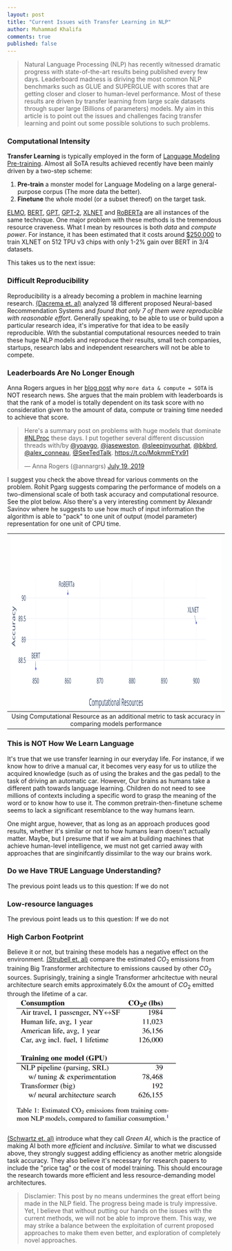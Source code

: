 ```yaml
---
layout: post
title: "Current Issues with Transfer Learning in NLP"
author: Muhammad Khalifa
comments: true
published: false
---
```



> Natural Language Processing (NLP) has recently witnessed dramatic progress with state-of-the-art results being published every few days. Leaderboard madness is diriving the most common NLP benchmarks such as GLUE and SUPERGLUE with scores that are getting closer and closer to human-level performance. Most of these results are driven by transfer learning from large scale datasets through super large (Billions of parameters) models. My aim in this article is to point out the issues and challenges facing transfer learning and point out some possible solutions to such problems.



### Computational Intensity

**Transfer Learning** is typically employed in the form of [Language Modeling Pre-training](https://arxiv.org/abs/1801.06146). Almost all SoTA results achieved recently have been mainly driven by a two-step scheme: 
1. **Pre-train** a monster model for Language Modeling on a large general-purpose corpus (The more data the better). 
2. **Finetune** the whole model (or a subset thereof) on the target task.

 [ELMO](https://arxiv.org/abs/1802.05365), [BERT](https://arxiv.org/abs/1810.04805), [GPT](https://s3-us-west-2.amazonaws.com/openai-assets/research-covers/language-unsupervised/language_understanding_paper.pdf), [GPT-2](https://d4mucfpksywv.cloudfront.net/better-language-models/language_models_are_unsupervised_multitask_learners.pdf), [XLNET](https://arxiv.org/abs/1906.08237) and [RoBERTa](https://arxiv.org/abs/1907.11692) are all instances of the same technique. One major problem with these methods is the tremendous resource craveness. What I mean by resources is both *data* and *compute power*. For instance, it has been estimated that it costs around [$250,000](https://twitter.com/eturner303/status/1143174828804857856) to train XLNET on 512 TPU v3 chips with only 1-2% gain over BERT in 3/4 datasets.

 This takes us to the next issue:


### Difficult Reproducibility
Reproducibility is a already becoming a problem in machine learning research. [(Dacrema et. al)](https://arxiv.org/pdf/1907.06902) analyzed 18 different proposed Neural-based Recommendation Systems and *found that only 7 of them were reproducible with reasonable effort*. Generally speaking, to be able to use or build upon a particular research idea, it's imperative for that idea to be easily reproducible. With the substantial computational resources needed to train these huge NLP models and reproduce their results, small tech companies, startups, research labs and independent researchers will not be able to compete.


### Leaderboards Are No Longer Enough
Anna Rogers argues in her [blog post](https://hackingsemantics.xyz/2019/leaderboards/?utm_campaign=NLP%20News&utm_medium=email&utm_source=Revue%20newsletter) why `more data & compute = SOTA` is NOT research news. She argues that the main problem with leaderboards is that the rank of a model is totally dependent on its task score with no consideration given to the amount of data, compute or training time needed to achieve that score. 


<blockquote class="twitter-tweet" data-lang="en"><p lang="en" dir="ltr">Here&#39;s a summary post on problems with huge models that dominate <a href="https://twitter.com/hashtag/NLProc?src=hash&amp;ref_src=twsrc%5Etfw">#NLProc</a> these days. I put together several different discussion threads with/by <a href="https://twitter.com/yoavgo?ref_src=twsrc%5Etfw">@yoavgo</a>, <a href="https://twitter.com/jaseweston?ref_src=twsrc%5Etfw">@jaseweston</a>, <a href="https://twitter.com/sleepinyourhat?ref_src=twsrc%5Etfw">@sleepinyourhat</a>, <a href="https://twitter.com/bkbrd?ref_src=twsrc%5Etfw">@bkbrd</a>, <a href="https://twitter.com/alex_conneau?ref_src=twsrc%5Etfw">@alex_conneau</a>, <a href="https://twitter.com/SeeTedTalk?ref_src=twsrc%5Etfw">@SeeTedTalk</a>. <a href="https://t.co/MokmmEYx91">https://t.co/MokmmEYx91</a></p>&mdash; Anna Rogers (@annargrs) <a href="https://twitter.com/annargrs/status/1152194347942731776?ref_src=twsrc%5Etfw">July 19, 2019</a></blockquote>
<script async src="https://platform.twitter.com/widgets.js" charset="utf-8"></script>


I suggest you check the above thread for various comments on the problem.  Rohit Pgarg suggests comparing the performance of models on a two-dimensional scale of both task accuracy and computational resource. See the plot below. Also there's a very interesting comment by Alexandr Savinov where he suggests to use how much of input information the algorithm is able to "pack" to one unit of output (model parameter) representation for one unit of CPU time.

|<img src="/images/scatter-tl.png" width="700" height="400" />|
|:--:| 
| Using Computational Resource as an additional metric to task accuracy in comparing models performance|


### This is NOT How We Learn Language
It's true that we use transfer learning in our everyday life. For instance, if we know how to drive a manual car, it becomes very easy for us to utilize the acquired knowledge (such as of using the brakes and the gas pedal) to the task of driving an automatic car. However, Our brains as humans take a different path towards language learning. Children do not need to see millions of contexts including a specific word to grasp the meaning of the word or to know how to use it. The common pretrain-then-finetune scheme seems to lack a significant resemblance to the way humans learn. 

One might argue, however, that as long as an approach produces good results, whether it's similar or not to how humans learn doesn't actually matter. Maybe, but I presume that if we aim at building machines that achieve human-level intelligence, we must not get carried away with approaches that are singinifcantly dissimilar to the way our brains work.


### Do we Have TRUE Language Understanding?
The previous point leads us to this question: If we do not 

### Low-resource languages
The previous point leads us to this question: If we do not 


### High Carbon Footprint
Believe it or not, but training these models has a negative effect on the environment. [(Strubell et. al)](https://arxiv.org/pdf/1906.02243.pdf) compare the estimated $CO_2$ emissions from training Big Transformer architecture to emissions caused by other $CO_2$ sources. Suprisingly, training a single Transformer arhcitectue with neural architecture search emits approximately 6.0x the amount of $CO_2$ emitted through the lifetime of a car.
<img src="/images/carbon-footprint.png" width="400" height="300" />



 [(Schwartz et. al)](https://arxiv.org/pdf/1907.10597) introduce what they call *Green AI*, which is the practice of making AI both more *efficient* and *inclusive*. Similar to what we discussed above, they strongly suggest adding efficiency as another metric alongside task accuracy. They also believe it's necessary for research papers to include the "price tag" or the cost  of model training. This should encourage the research towards more efficient and less resource-demanding model architectures.





> Disclamier: This post by no means undermines the great effort being made in the NLP field. The progress being made is truly impressive. Yet, I believe that without putting our hands on the issues with the current methods, we will not be able to improve them. This way, we may strike a balance between the exploitation of current proposed approaches to make them even better, and exploration of completely novel approaches.